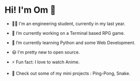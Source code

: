 # Hi! I'm Om 👋 

- 👨‍🎓 I'm an engineering student, currently in my last year.
- 🔭 I’m currently working on a Terminal based RPG game.
- 🌱 I’m currently learning Python and some Web Development.
- 😃 I'm pretty new to open source.
- ⚡ Fun fact: I love to watch Anime.

- 🤗 Check out some of my mini projects : Ping-Pong, Snake.
